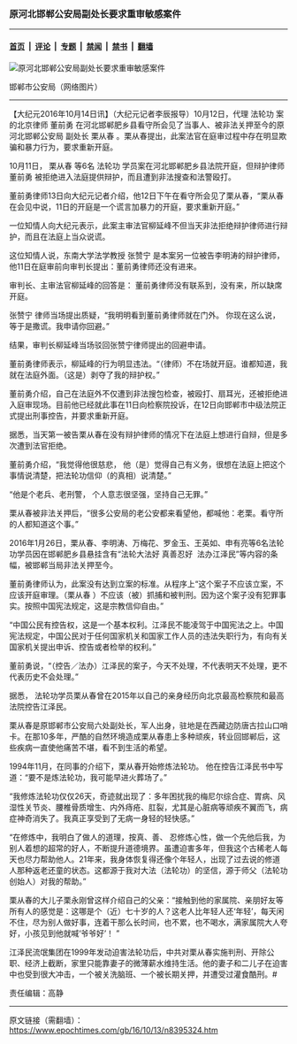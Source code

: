 ### 原河北邯郸公安局副处长要求重审敏感案件

---

#### [首页](../../../..?n8395324) &nbsp;|&nbsp; [评论](../../../../../epoch-comment?n8395324) &nbsp;|&nbsp; [专题](../../../../../epoch-special?n8395324) &nbsp;|&nbsp; [禁闻](../../../../../epoch-news?n8395324) &nbsp;|&nbsp; [禁书](../../../../../books?n8395324) &nbsp;|&nbsp; [翻墙](https://github.com/gfw-breaker/nogfw/blob/master/README.md?n8395324)


<div><img alt="原河北邯郸公安局副处长要求重审敏感案件" class="attachment-djy_600_400 size-djy_600_400 wp-post-image" src="https://i.epochtimes.com/assets/uploads/2016/10/11-13-600x400.jpg"/>
<div class="caption">
 <p>
  邯郸市公安局（网络图片）
 </p>
</div></div><hr/><div class="post_content" id="artbody" itemprop="articleBody">
 <!-- article content begin -->
 <p>
  【大纪元2016年10月14日讯】（大纪元记者李辰报导）10月12日，代理
  <ok href="https://www.epochtimes.com/gb/tag/%E6%B3%95%E8%BD%AE%E5%8A%9F.html">
   法轮功
  </ok>
  案的北京律师
  <ok href="https://www.epochtimes.com/gb/tag/%E8%91%A3%E5%89%8D%E5%8B%87.html">
   董前勇
  </ok>
  在河北邯郸肥乡县看守所会见了当事人、被非法关押至今的原
  <ok href="https://www.epochtimes.com/gb/tag/%E6%B2%B3%E5%8C%97%E9%82%AF%E9%83%B8%E5%85%AC%E5%AE%89%E5%B1%80.html">
   河北邯郸公安局
  </ok>
  副处长
  <ok href="https://www.epochtimes.com/gb/tag/%E6%A0%97%E4%BB%8E%E6%98%A5.html">
   栗从春
  </ok>
  。栗从春提出，此案法官在庭审过程中存在明显欺骗和暴力行为，要求重新开庭。
 </p>
 <p>
  10月11日，
  <ok href="https://www.epochtimes.com/gb/tag/%E6%A0%97%E4%BB%8E%E6%98%A5.html">
   栗从春
  </ok>
  等6名
  <ok href="https://www.epochtimes.com/gb/tag/%E6%B3%95%E8%BD%AE%E5%8A%9F.html">
   法轮功
  </ok>
  学员案在河北邯郸肥乡县法院开庭，但辩护律师
  <ok href="https://www.epochtimes.com/gb/tag/%E8%91%A3%E5%89%8D%E5%8B%87.html">
   董前勇
  </ok>
  被拒绝进入法庭提供辩护，而且遭到非法搜查和法警殴打。
 </p>
 <p>
  董前勇律师13日向大纪元记者介绍，他12日下午在看守所会见了栗从春，“栗从春在会见中说，11日的开庭是一个谎言加暴力的开庭，要求重新开庭。”
 </p>
 <p>
  一位知情人向大纪元表示，此案主审法官柳延峰不但当天非法拒绝辩护律师进行辩护，而且在法庭上当众说谎。
 </p>
 <p>
  这位知情人说，东南大学法学教授
  <ok href="https://www.epochtimes.com/gb/tag/%E5%BC%A0%E8%B5%9E%E5%AE%81.html">
   张赞宁
  </ok>
  是本案另一位被告李明涛的辩护律师，他11日在庭审前向审判长提出：董前勇律师还没有进来。
 </p>
 <p>
  审判长、主审法官柳延峰的回答是： 董前勇律师没有联系到，没有来，所以缺席开庭。
 </p>
 <p>
  <ok href="https://www.epochtimes.com/gb/tag/%E5%BC%A0%E8%B5%9E%E5%AE%81.html">
   张赞宁
  </ok>
  律师当场提出质疑，“我明明看到董前勇律师就在门外。 你现在这么说，等于是撒谎。我申请你回避。”
 </p>
 <p>
  结果，审判长柳延峰当场驳回张赞宁律师提出的回避申请。
 </p>
 <p>
  董前勇律师表示，柳延峰的行为明显违法。“（律师）不在场就开庭。谁都知道，我就在法庭外面。（这是）剥夺了我的辩护权。”
 </p>
 <p>
  董前勇介绍，自己在法庭外不仅遭到非法搜包检查，被殴打、扇耳光，还被拒绝进入庭审现场。目前他已经就此事在11日向检察院投诉，在12日向邯郸市中级法院正式提出刑事控告，并要求重新开庭。
 </p>
 <p>
  据悉，当天第一被告栗从春在没有辩护律师的情况下在法庭上想进行自辩，但是多次遭到法官拒绝。
 </p>
 <p>
  董前勇介绍，“我觉得他很慈悲， 他（是）觉得自己有义务，很想在法庭上把这个事情说清楚，把法轮功信仰（的真相）说清楚。”
 </p>
 <p>
  “他是个老兵、老刑警， 个人意志很坚强，坚持自己无罪。”
 </p>
 <p>
  栗从春被非法关押后，“很多公安局的老公安都来看望他，都喊他：老栗。看守所的人都知道这个事。”
 </p>
 <p>
  2016年1月26日，栗从春、李明涛、万梅花、罗金玉、王英如、申有亮等6名法轮功学员因在邯郸肥乡县悬挂含有“法轮大法好 真善忍好  法办江泽民”等内容的条幅，被邯郸当局非法关押至今。
 </p>
 <p>
  董前勇律师认为，此案没有达到立案的标准。从程序上“这个案子不应该立案，不应该开庭审理。（栗从春 ）不应该（被）抓捕和被判刑。因为这个案子没有犯罪事实。按照中国宪法规定，这是宗教信仰自由。”
 </p>
 <p>
  “中国公民有控告权，这是一个基本权利。江泽民不能凌驾于中国宪法之上。中国宪法规定，中国公民对于任何国家机关和国家工作人员的违法失职行为，有向有关国家机关提出申诉、控告或者检举的权利。”
 </p>
 <p>
  董前勇说，“（控告／法办）江泽民的案子，今天不处理，不代表明天不处理，更不代表历史不会处理。”
 </p>
 <p>
  据悉， 法轮功学员栗从春曾在2015年以自己的亲身经历向北京最高检察院和最高法院控告江泽民。
 </p>
 <p>
  栗从春是原邯郸市公安局六处副处长，军人出身，驻地是在西藏边防唐古拉山口哨卡。在那10多年，严酷的自然环境造成栗从春患上多种顽疾，转业回邯郸后，这些疾病一直使他痛苦不堪，看不到生活的希望。
 </p>
 <p>
  1994年11月，在同事的介绍下，栗从春开始修炼法轮功。 他在控告江泽民书中写道：“要不是炼法轮功，我可能早进火葬场了。”
 </p>
 <p>
  “我修炼法轮功仅仅26天，奇迹就出现了：多年困扰我的梅尼尔综合症、胃病、风湿性关节炎、腰椎骨质增生、内外痔疮、肛裂，尤其是心脏病等顽疾不翼而飞，病症神奇消失了。我真正享受到了无病一身轻的轻快感。”
 </p>
 <p>
  “在修炼中，我明白了做人的道理，按真、善、 忍修炼心性，做一个先他后我，为别人着想的超常的好人，不断提升道德境界。虽遭迫害多年，但我这个古稀老人每天也尽力帮助他人。21年来，我身体恢复得还像个年轻人，出现了过去说的修道人那种返老还童的状态。这都源于我对大法（法轮功）的坚信，源于师父（法轮功创始人）对我的帮助。”
 </p>
 <p>
  栗从春的大儿子栗永刚曾这样介绍自己的父亲：“接触到他的家属院、亲朋好友等所有人的感觉是：这哪是个（近）七十岁的人？这老人比年轻人还‘年轻’，每天闲不住，尽为别人做好事，连着干那么长时间，也不累，也不喝水，满家属院大人夸好，小孩见到他就喊‘爷爷好’！ ”
 </p>
 <p>
  江泽民流氓集团在1999年发动迫害法轮功后，中共对栗从春实施判刑、开除公职、经济上截断，家里只能靠妻子的微薄薪水维持生活。他的妻子和二儿子在迫害中也受到很大冲击，一个被关洗脑班、一个被长期关押，并遭受过灌食酷刑。#
 </p>
 <p>
  责任编辑：高静
 </p>
 <!-- article content end -->
 <div id="below_article_ad">
 </div>
</div>


---

原文链接（需翻墙）：https://www.epochtimes.com/gb/16/10/13/n8395324.htm